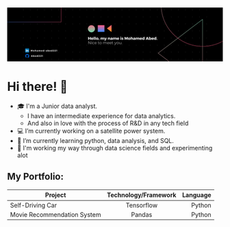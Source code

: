![Welcome](/banner.png "Banner")
# Hi there! 👋

* :mortar_board: I'm a Junior data analyst.
  * I have an intermediate experience for data analytics.
  * And also in love with the process of R&D in any tech field 
* :computer: I’m currently working on a satellite power system.
* 🌱 I’m currently learning python, data analysis, and SQL.
* :open_file_folder: I'm working my way through data science fields and experimenting alot

## My Portfolio:

| Project                     | Technology/Framework | Language |
| --------------------------- |:--------------------:| --------:|
| Self-Driving Car            | Tensorflow           | Python   |
| Movie Recommendation System | Pandas               | Python   |
